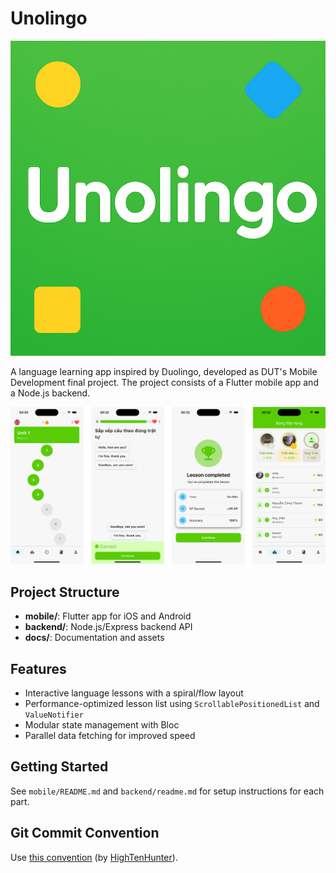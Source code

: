 # Unolingo

![Unolingo Logo](docs/uno1.png)

A language learning app inspired by Duolingo, developed as DUT's Mobile Development final project. The project consists of a Flutter mobile app and a Node.js backend.

![Unolingo Demo](docs/screens.png)

## Project Structure

- **mobile/**: Flutter app for iOS and Android
- **backend/**: Node.js/Express backend API
- **docs/**: Documentation and assets

## Features

- Interactive language lessons with a spiral/flow layout
- Performance-optimized lesson list using `ScrollablePositionedList` and `ValueNotifier`
- Modular state management with Bloc
- Parallel data fetching for improved speed

## Getting Started

See `mobile/README.md` and `backend/readme.md` for setup instructions for each part.

## Git Commit Convention

Use [this convention](./docs/git_convention.pdf) (by [HighTenHunter](https://github.com/High10Hunter)).
